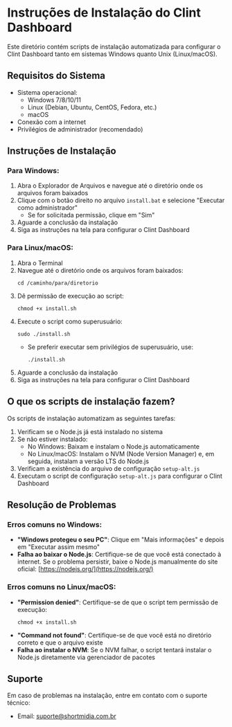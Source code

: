 # Instruções de Instalação do Clint Dashboard

Este diretório contém scripts de instalação automatizada para configurar o Clint Dashboard tanto em sistemas Windows quanto Unix (Linux/macOS).

## Requisitos do Sistema

- Sistema operacional:
  - Windows 7/8/10/11
  - Linux (Debian, Ubuntu, CentOS, Fedora, etc.)
  - macOS
- Conexão com a internet
- Privilégios de administrador (recomendado)

## Instruções de Instalação

### Para Windows:

1. Abra o Explorador de Arquivos e navegue até o diretório onde os arquivos foram baixados
2. Clique com o botão direito no arquivo `install.bat` e selecione "Executar como administrador"
   - Se for solicitada permissão, clique em "Sim"
3. Aguarde a conclusão da instalação
4. Siga as instruções na tela para configurar o Clint Dashboard

### Para Linux/macOS:

1. Abra o Terminal
2. Navegue até o diretório onde os arquivos foram baixados:
   ```
   cd /caminho/para/diretorio
   ```
3. Dê permissão de execução ao script:
   ```
   chmod +x install.sh
   ```
4. Execute o script como superusuário:
   ```
   sudo ./install.sh
   ```
   - Se preferir executar sem privilégios de superusuário, use:
     ```
     ./install.sh
     ```
5. Aguarde a conclusão da instalação
6. Siga as instruções na tela para configurar o Clint Dashboard

## O que os scripts de instalação fazem?

Os scripts de instalação automatizam as seguintes tarefas:

1. Verificam se o Node.js já está instalado no sistema
2. Se não estiver instalado:
   - No Windows: Baixam e instalam o Node.js automaticamente
   - No Linux/macOS: Instalam o NVM (Node Version Manager) e, em seguida, instalam a versão LTS do Node.js
3. Verificam a existência do arquivo de configuração `setup-alt.js`
4. Executam o script de configuração `setup-alt.js` para configurar o Clint Dashboard

## Resolução de Problemas

### Erros comuns no Windows:

- **"Windows protegeu o seu PC"**: Clique em "Mais informações" e depois em "Executar assim mesmo"
- **Falha ao baixar o Node.js**: Certifique-se de que você está conectado à internet. Se o problema persistir, baixe o Node.js manualmente do site oficial: [https://nodejs.org/](https://nodejs.org/)

### Erros comuns no Linux/macOS:

- **"Permission denied"**: Certifique-se de que o script tem permissão de execução:
  ```
  chmod +x install.sh
  ```
- **"Command not found"**: Certifique-se de que você está no diretório correto e que o arquivo existe
- **Falha ao instalar o NVM**: Se o NVM falhar, o script tentará instalar o Node.js diretamente via gerenciador de pacotes

## Suporte

Em caso de problemas na instalação, entre em contato com o suporte técnico:

- Email: suporte@shortmidia.com.br 